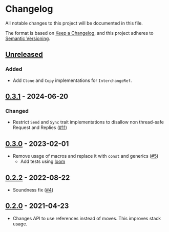 # Changelog
All notable changes to this project will be documented in this file.

The format is based on [Keep a Changelog](https://keepachangelog.com/en/1.0.0/),
and this project adheres to [Semantic Versioning](https://semver.org/spec/v2.0.0.html).

## [Unreleased]

### Added

- Add `Clone` and `Copy` implementations for `InterchangeRef`.

## [0.3.1][] - 2024-06-20

### Changed 

- Restrict `Send` and `Sync` trait implementations to disallow non thread-safe Request and Replies ([#11][])

[#11]: https://github.com/trussed-dev/interchange/pull/11

## [0.3.0][] - 2023-02-01

- Remove usage of macros and replace it with `const` and generics ([#5][])
  - Add tests using [loom][]

[loom]: https://github.com/tokio-rs/loom
[#5]: https://github.com/trussed-dev/interchange/pull/5

## [0.2.2][] - 2022-08-22

- Soundness fix ([#4][])

[#4]: https://github.com/trussed-dev/interchange/pull/4

## [0.2.0][] - 2021-04-23

- Changes API to use references instead of moves.
  This improves stack usage.

[Unreleased]: https://github.com/trussed-dev/interchange/compare/0.3.1...HEAD
[0.3.1]: https://github.com/trussed-dev/interchange/compare/0.3.0...0.3.1
[0.3.0]: https://github.com/trussed-dev/interchange/compare/0.2.2...0.3.0
[0.2.2]: https://github.com/trussed-dev/interchange/compare/0.2.0...0.2.2
[0.2.0]: https://github.com/trussed-dev/interchange/compare/0.1.2...0.2.0
